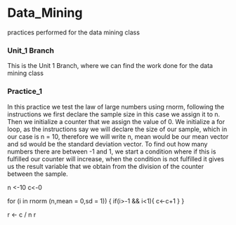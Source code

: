 # Data_Mining
practices performed for the data mining class

### Unit_1 Branch
This is the Unit 1 Branch, where we can find the work done for the data mining class

### Practice_1 
In this practice we test the law of large numbers using rnorm, following the instructions we first declare the sample size in this case we assign it to n.
Then we initialize a counter that we assign the value of 0. We initialize a for loop, as the instructions say we will declare the size of our sample, which in our case is n = 10, therefore we will write n, mean would be our mean vector and sd would be the standard deviation vector. To find out how many numbers there are between -1 and 1, we start a condition where if this is fulfilled our counter will increase, when the condition is not fulfilled it gives us the result variable that we obtain from the division of the counter between the sample.

n <-10
c<-0

for (i in rnorm (n,mean = 0,sd = 1)) {
  if(i>-1 && i<1){
    c<-c+1
  }
}

r <- c / n
r